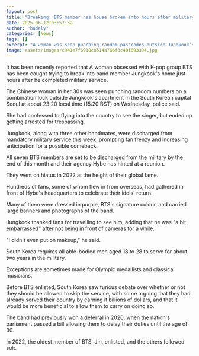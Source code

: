 ```yaml
---
layout: post
title: "Breaking: BTS member has house broken into hours after military service release"
date: 2025-06-12T03:57:32
author: "badely"
categories: [News]
tags: []
excerpt: "A woman was seen punching random passcodes outside Jungkook’s home the day he completed military service."
image: assets/images/c941e7f6910c8514a766f3c40f693394.jpg
---
```


It has been recently reported that A woman obsessed with K-pop group BTS has been caught trying to break into band member Jungkook's home just hours after he completed military service.

The Chinese woman in her 30s was seen punching random numbers on a combination lock outside Jungkook's apartment in the South Korean capital Seoul at about 23:20 local time (15:20 BST) on Wednesday, police said.

She had confessed to flying into the country to see the singer, but ended up getting arrested for trespassing.

Jungkook, along with three other bandmates, were discharged from mandatory military service this week, prompting fan frenzy and increasing anticipation for a possible comeback. 

All seven BTS members are set to be discharged from the military by the end of this month and their agency Hybe has hinted at a reunion. 

They went on hiatus in 2022 at the height of their global fame.

Hundreds of fans, some of whom flew in from overseas, had gathered in front of Hybe's headquarters to celebrate their idols' return. 

Many of them were dressed in purple, BTS's signature colour, and carried large banners and photographs of the band.

Jungkook thanked fans for travelling to see him, adding that he was "a bit embarrassed" after not being in front of cameras for a while.

"I didn't even put on makeup," he said. 

South Korea requires all able-bodied men aged 18 to 28 to serve for about two years in the military. 

Exceptions are sometimes made for Olympic medallists and classical musicians. 

Before BTS enlisted, South Korea saw furious debate over whether or not they should be allowed to skip the service, with some arguing that they had already served their country by earning it billions of dollars, and that it would be more beneficial to allow them to carry on doing so.

The band had previously won a deferral in 2020, when the nation's parliament passed a bill allowing them to delay their duties until the age of 30.

In 2022, the oldest member of BTS, Jin, enlisted, and the others followed suit.

